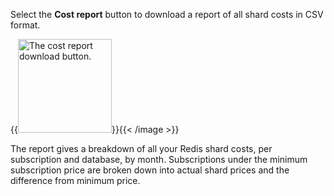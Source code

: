 Select the **Cost report** button to download a report of all shard costs in CSV format.

{{<image filename="images/rc/button-cost-report-download.png" width=150px alt="The cost report download button." >}}{{< /image >}}

The report gives a breakdown of all your Redis shard costs, per subscription and database, by month. Subscriptions under the minimum subscription price are broken down into actual shard prices and the difference from minimum price.